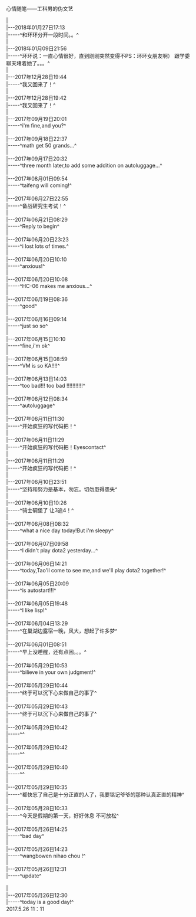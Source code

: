 心情随笔——工科男的伪文艺

 |
 <br /> |---2018年01月27日17:13
 <br /> |-----^和环环分开一段时间。。^ <br />
 |
 <br /> |---2018年01月09日21:56
 <br /> |-----^环环说：一直心情很好，直到刚刚突然变得不PS：环环女朋友啊）  跟学委聊天堵着她了。。。^ <br />
 |
 <br /> |---2017年12月28日19:44
 <br /> |-----^我又回来了！^ <br />
 |
 <br /> |---2017年12月28日19:42
 <br /> |-----^我又回来了！^ <br />
 |
 <br /> |---2017年09月19日20:01
 <br /> |-----^i'm fine,and you?^ <br />
 |
 <br /> |---2017年09月18日22:37
 <br /> |-----^math get 50 grands...^ <br />
 |
 <br /> |---2017年09月17日20:32
 <br /> |-----^three month later,to add some addition on autoluggage...^ <br />
 |
 <br /> |---2017年08月01日09:54
 <br /> |-----^taifeng will coming!^ <br />
 |
 <br /> |---2017年06月27日22:55
 <br /> |-----^备战研究生考试！^ <br />
 |
 <br /> |---2017年06月21日08:29
 <br /> |-----^Reply to begin^ <br />
 |
 <br /> |---2017年06月20日23:23
 <br /> |-----^i lost lots of times.^ <br />
 |
 <br /> |---2017年06月20日10:10
 <br /> |-----^anxious!^ <br />
 |
 <br /> |---2017年06月20日10:08
 <br /> |-----^HC-06 makes me anxious...^ <br />
 |
 <br /> |---2017年06月19日08:36
 <br /> |-----^good^ <br />
 |
 <br /> |---2017年06月16日09:14
 <br /> |-----^just so so^ <br />
 |
 <br /> |---2017年06月15日10:10
 <br /> |-----^fine,i'm ok^ <br />
 |
 <br /> |---2017年06月15日08:59
 <br /> |-----^VM is so KA!!!!^ <br />
 |
 <br /> |---2017年06月13日14:03
 <br /> |-----^too bad!!! too bad !!!!!!!!!!!^ <br />
 |
 <br /> |---2017年06月12日08:34
 <br /> |-----^autoluggage^ <br />
 |
 <br /> |---2017年06月11日11:30
 <br /> |-----^开始疯狂的写代码把！^ <br />
 |
 <br /> |---2017年06月11日11:29
 <br /> |-----^开始疯狂的写代码把！Eyescontact^ <br />
 |
 <br /> |---2017年06月11日11:29
 <br /> |-----^开始疯狂的写代码把！^ <br />
 |
 <br /> |---2017年06月10日23:51
 <br /> |-----^坚持和努力是基本，勿忘。切勿患得患失^ <br />
 |
 <br /> |---2017年06月10日10:26
 <br /> |-----^骑士碉堡了  让3追4！^ <br />
 |
 <br /> |---2017年06月08日08:32
 <br /> |-----^what a nice day today!But i'm sleepy^ <br />
 |
 <br /> |---2017年06月07日09:58
 <br /> |-----^I didn't play dota2 yesterday...^ <br />
 |
 <br /> |---2017年06月06日14:21
 <br /> |-----^today,Tao'll come to see me,and we'll play dota2 together!^ <br />
 |
 <br /> |---2017年06月05日20:09
 <br /> |-----^is autostart!!!^ <br />
 |
 <br /> |---2017年06月05日19:48
 <br /> |-----^I like lisp!^ <br />
 |
 <br /> |---2017年06月04日13:29
 <br /> |-----^在巢湖边露宿一晚，风大，想起了许多梦^ <br />
 |
 <br /> |---2017年06月01日08:51
 <br /> |-----^早上没睡醒，还有点困。。。^ <br />
 |
 <br /> |---2017年05月29日10:53
 <br /> |-----^bilieve in your own judgment!^ <br />
 |
 <br /> |---2017年05月29日10:44
 <br /> |-----^终于可以沉下心来做自己的事了^ <br />
 |
 <br /> |---2017年05月29日10:43
 <br /> |-----^终于可以沉下心来做自己的事了^ <br />
 |
 <br /> |---2017年05月29日10:42
 <br /> |-----^^ <br />
 |
 <br /> |---2017年05月29日10:42
 <br /> |-----^^ <br />
 |
 <br /> |---2017年05月29日10:40
 <br /> |-----^^ <br />
 |
 <br /> |---2017年05月29日10:35
 <br /> |-----^都快忘了自己是十分正直的人了，我要铭记爷爷的那种认真正直的精神^ <br />
 |
 <br /> |---2017年05月28日10:33
 <br /> |-----^今天是假期的第一天，好好休息 不可放松^ <br />
 |
 <br /> |---2017年05月26日14:25
 <br /> |-----^bad day^ <br />
 |
 <br /> |---2017年05月26日14:23
 <br /> |-----^wangbowen nihao chou !^ <br />
 |
 <br /> |---2017年05月26日12:31
 <br /> |-----^update^ <br />
 <br /> |
 <br /> |---2017年05月26日12:30
 <br /> |-----^today is a good day!^ <br />
2017.5.26 11：11

